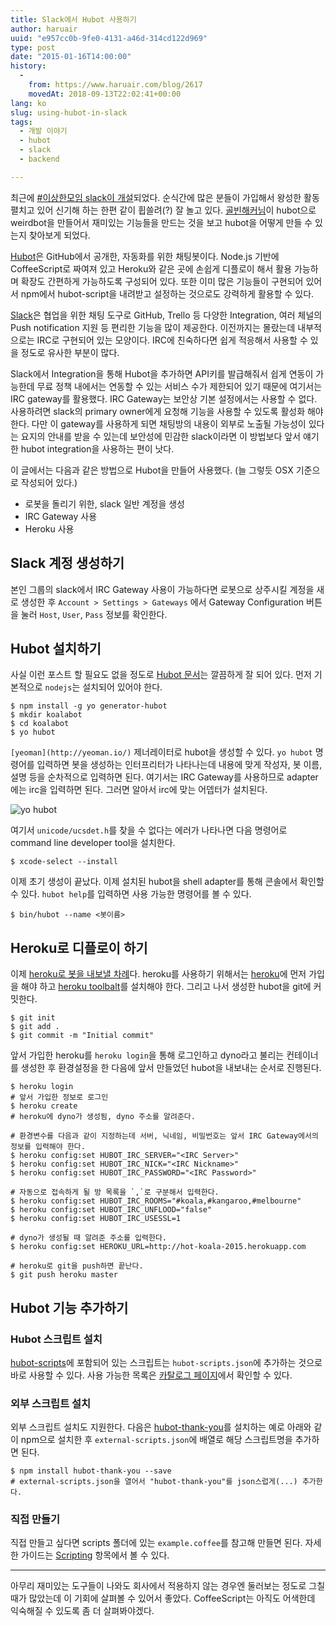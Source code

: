 ```yaml
---
title: Slack에서 Hubot 사용하기
author: haruair
uuid: "e957cc0b-9fe0-4131-a46d-314cd122d969"
type: post
date: "2015-01-16T14:00:00"
history:
  - 
    from: https://www.haruair.com/blog/2617
    movedAt: 2018-09-13T22:02:41+00:00
lang: ko
slug: using-hubot-in-slack
tags:
  - 개발 이야기
  - hubot
  - slack
  - backend

---
```

최근에 [#이상한모임 slack이 개설][1]되었다. 순식간에 많은 분들이 가입해서 왕성한 활동 펼치고 있어 신기해 하는 한편 같이 휩쓸려(?) 잘 놀고 있다. [골빈해커님][2]이 hubot으로 weirdbot을 만들어서 재미있는 기능들을 만드는 것을 보고 hubot을 어떻게 만들 수 있는지 찾아보게 되었다.

[Hubot][3]은 GitHub에서 공개한, 자동화를 위한 채팅봇이다. Node.js 기반에 CoffeeScript로 짜여져 있고 Heroku와 같은 곳에 손쉽게 디플로이 해서 활용 가능하며 확장도 간편하게 가능하도록 구성되어 있다. 또한 이미 많은 기능들이 구현되어 있어서 npm에서 hubot-script을 내려받고 설정하는 것으로도 강력하게 활용할 수 있다.

[Slack][4]은 협업을 위한 채팅 도구로 GitHub, Trello 등 다양한 Integration, 여러 체널의 Push notification 지원 등 편리한 기능을 많이 제공한다. 이전까지는 몰랐는데 내부적으로는 IRC로 구현되어 있는 모양이다. IRC에 친숙하다면 쉽게 적응해서 사용할 수 있을 정도로 유사한 부분이 많다.

Slack에서 Integration을 통해 Hubot을 추가하면 API키를 발급해줘서 쉽게 연동이 가능한데 무료 정책 내에서는 연동할 수 있는 서비스 수가 제한되어 있기 때문에 여기서는 IRC gateway를 활용했다. IRC Gateway는 보안상 기본 설정에서는 사용할 수 없다. 사용하려면 slack의 primary owner에게 요청해 기능을 사용할 수 있도록 활성화 해야 한다. 다만 이 gateway를 사용하게 되면 채팅방의 내용이 외부로 노출될 가능성이 있다는 요지의 안내를 받을 수 있는데 보안성에 민감한 slack이라면 이 방법보다 앞서 얘기한 hubot integration을 사용하는 편이 낫다.

이 글에서는 다음과 같은 방법으로 Hubot을 만들어 사용했다. (늘 그렇듯 OSX 기준으로 작성되어 있다.)

  * 로봇을 돌리기 위한, slack 일반 계정을 생성
  * IRC Gateway 사용
  * Heroku 사용

## Slack 계정 생성하기

본인 그룹의 slack에서 IRC Gateway 사용이 가능하다면 로봇으로 상주시킬 계정을 새로 생성한 후 `Account > Settings > Gateways` 에서 Gateway Configuration 버튼을 눌러 `Host`, `User`, `Pass` 정보를 확인한다.

## Hubot 설치하기

사실 이런 포스트 할 필요도 없을 정도로 [Hubot 문서][5]는 깔끔하게 잘 되어 있다. 먼저 기본적으로 `nodejs`는 설치되어 있어야 한다.

    $ npm install -g yo generator-hubot
    $ mkdir koalabot
    $ cd koalabot
    $ yo hubot
    

`[yeoman](http://yeoman.io/)` 제너레이터로 hubot을 생성할 수 있다. `yo hubot` 명령어를 입력하면 봇을 생성하는 인터프리터가 나타나는데 내용에 맞게 작성자, 봇 이름, 설명 등을 순차적으로 입력하면 된다. 여기서는 IRC Gateway를 사용하므로 adapter에는 irc을 입력하면 된다. 그러면 알아서 irc에 맞는 어뎁터가 설치된다.

<img src="/resources/live.staticflickr.com/7473/15670711134_26db71c303_o.webp?w=660&#038;ssl=1" alt="yo hubot" class="aligncenter " />

여기서 `unicode/ucsdet.h`를 찾을 수 없다는 에러가 나타나면 다음 명령어로 command line developer tool을 설치한다.

    $ xcode-select --install
    

이제 초기 생성이 끝났다. 이제 설치된 hubot을 shell adapter를 통해 콘솔에서 확인할 수 있다. `hubot help`를 입력하면 사용 가능한 명령어를 볼 수 있다.

    $ bin/hubot --name <봇이름>
    

## Heroku로 디플로이 하기

이제 [heroku로 봇을 내보낼 차례][7]다. heroku를 사용하기 위해서는 [heroku][8]에 먼저 가입을 해야 하고 [heroku toolbalt][9]를 설치해야 한다. 그리고 나서 생성한 hubot을 git에 커밋한다.

    $ git init
    $ git add .
    $ git commit -m "Initial commit"
    

앞서 가입한 heroku를 `heroku login`을 통해 로그인하고 dyno라고 불리는 컨테이너를 생성한 후 환경설정을 한 다음에 앞서 만들었던 hubot을 내보내는 순서로 진행된다.

    $ heroku login
    # 앞서 가입한 정보로 로그인
    $ heroku create
    # heroku에 dyno가 생성됨, dyno 주소를 알려준다.
    
    # 환경변수를 다음과 같이 지정하는데 서버, 닉네임, 비밀번호는 앞서 IRC Gateway에서의 정보를 입력해야 한다.
    $ heroku config:set HUBOT_IRC_SERVER="<IRC Server>"
    $ heroku config:set HUBOT_IRC_NICK="<IRC Nickname>"
    $ heroku config:set HUBOT_IRC_PASSWORD="<IRC Password>"
    
    # 자동으로 접속하게 될 방 목록을 `,`로 구분해서 입력한다.
    $ heroku config:set HUBOT_IRC_ROOMS="#koala,#kangaroo,#melbourne"
    $ heroku config:set HUBOT_IRC_UNFLOOD="false"
    $ heroku config:set HUBOT_IRC_USESSL=1
    
    # dyno가 생성될 때 알려준 주소를 입력한다.
    $ heroku config:set HEROKU_URL=http://hot-koala-2015.herokuapp.com
    
    # heroku로 git을 push하면 끝난다.
    $ git push heroku master
    

## Hubot 기능 추가하기

### Hubot 스크립트 설치

[hubot-scripts][10]에 포함되어 있는 스크립트는 `hubot-scripts.json`에 추가하는 것으로 바로 사용할 수 있다. 사용 가능한 목록은 [카탈로그 페이지][11]에서 확인할 수 있다.

### 외부 스크립트 설치

외부 스크립트 설치도 지원한다. 다음은 [hubot-thank-you][12]를 설치하는 예로 아래와 같이 npm으로 설치한 후 `external-scripts.json`에 배열로 해당 스크립트명을 추가하면 된다.

    $ npm install hubot-thank-you --save
    # external-scripts.json을 열어서 "hubot-thank-you"를 json스럽게(...) 추가한다.
    

### 직접 만들기

직접 만들고 싶다면 scripts 폴더에 있는 `example.coffee`를 참고해 만들면 된다. 자세한 가이드는 [Scripting][13] 항목에서 볼 수 있다.

* * *

아무리 재미있는 도구들이 나와도 회사에서 적용하지 않는 경우엔 둘러보는 정도로 그칠 때가 많았는데 이 기회에 살펴볼 수 있어서 좋았다. CoffeeScript는 아직도 어색한데 익숙해질 수 있도록 좀 더 살펴봐야겠다.

 [1]: https://twitter.com/minieetea/status/555186265302110208
 [2]: https://twitter.com/golbin
 [3]: https://hubot.github.com
 [4]: http://slack.com
 [5]: https://github.com/github/hubot/tree/master/docs/index.md
 [7]: https://github.com/github/hubot/blob/master/docs/deploying/heroku.md
 [8]: https://www.heroku.com/
 [9]: https://toolbelt.heroku.com/
 [10]: https://github.com/github/hubot-scripts
 [11]: http://hubot-script-catalog.herokuapp.com/
 [12]: https://github.com/hubot-scripts/hubot-thank-you
 [13]: https://github.com/github/hubot/blob/master/docs/scripting.md
